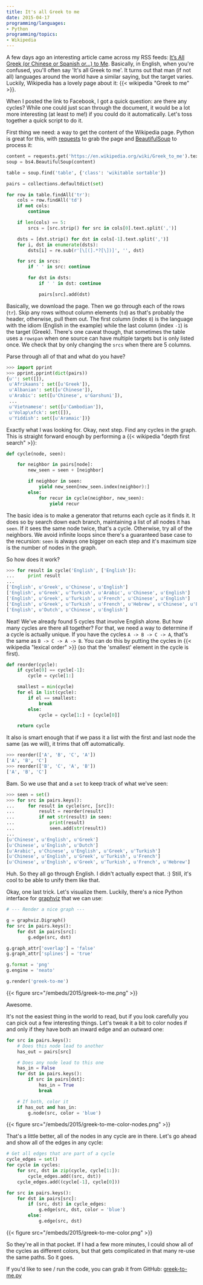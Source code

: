 ```yaml
---
title: It's all Greek to me
date: 2015-04-17
programming/languages:
- Python
programming/topics:
- Wikipedia
---
```

A few days ago an interesting article came across my RSS feeds: <a href="http://flowingdata.com/2015/04/14/its-all-greek-or-chinese-or-spanish-or-to-me/">It’s All Greek (or Chinese or Spanish or…) to Me</a>. Basically, in English, when you're confused, you'll often say 'It's all Greek to me'. It turns out that man (if not all) languages around the world have a similar saying, but the target varies. Luckily, Wikipedia has a lovely page about it: {{< wikipedia "Greek to me" >}}.

<!--more-->

When I posted the link to Facebook, I got a quick question: are there any cycles? While one could just scan through the document, it would be a lot more interesting (at least to me!) if you could do it automatically. Let's toss together a quick script to do it.

First thing we need: a way to get the content of the Wikipedia page. Python is great for this, with <a href="http://docs.python-requests.org/en/latest/">requests</a> to grab the page and <a href="http://www.crummy.com/software/BeautifulSoup/">BeautifulSoup</a> to process it:

```python
content = requests.get('https://en.wikipedia.org/wiki/Greek_to_me').text
soup = bs4.BeautifulSoup(content)

table = soup.find('table', {'class': 'wikitable sortable'})

pairs = collections.defaultdict(set)

for row in table.findAll('tr'):
    cols = row.findAll('td')
    if not cols:
        continue

    if len(cols) == 5:
        srcs = [src.strip() for src in cols[0].text.split(',')]

    dsts = [dst.strip() for dst in cols[-1].text.split(',')]
    for i, dst in enumerate(dsts):
        dsts[i] = re.sub(r'[\[(].*?[\])]', '', dst)

    for src in srcs:
        if ' ' in src: continue

        for dst in dsts:
            if ' ' in dst: continue

            pairs[src].add(dst)
```

Basically, we download the page. Then we go through each of the rows (`tr`). Skip any rows without column elements (`td`) as that's probably the header, otherwise, pull them out. The first column (index `0`) is the language with the idiom (English in the example) while the last column (index `-1`) is the target (Greek). There's one caveat though, that sometimes the table uses a `rowspan` when one source can have multiple targets but is only listed once. We check that by only changing the `srcs` when there are 5 columns.

Parse through all of that and what do you have?

```python
>>> import pprint
>>> pprint.pprint(dict(pairs))
{u'': set([]),
 u'Afrikaans': set([u'Greek']),
 u'Albanian': set([u'Chinese']),
 u'Arabic': set([u'Chinese', u'Garshuni']),
 ...
 u'Vietnamese': set([u'Cambodian']),
 u'Volap\xfck': set([]),
 u'Yiddish': set([u'Aramaic'])}
```

Exactly what I was looking for. Okay, next step. Find any cycles in the graph. This is straight forward enough by performing a {{< wikipedia "depth first search" >}}:

```python
def cycle(node, seen):

    for neighbor in pairs[node]:
        new_seen = seen + [neighbor]

        if neighbor in seen:
            yield new_seen[new_seen.index(neighbor):]
        else:
            for recur in cycle(neighbor, new_seen):
                yield recur
```

The basic idea is to make a generator that returns each cycle as it finds it. It does so by search down each branch, maintaining a list of all nodes it has `seen`. If it sees the same node twice, that's a cycle. Otherwise, try all of the neighbors. We avoid infinite loops since there's a guaranteed base case to the recursion: `seen` is always one bigger on each step and it's maximum size is the number of nodes in the graph.

So how does it work?

```python
>>> for result in cycle('English', ['English']):
...     print result
...
['English', u'Greek', u'Chinese', u'English']
['English', u'Greek', u'Turkish', u'Arabic', u'Chinese', u'English']
['English', u'Greek', u'Turkish', u'French', u'Chinese', u'English']
['English', u'Greek', u'Turkish', u'French', u'Hebrew', u'Chinese', u'English']
['English', u'Dutch', u'Chinese', u'English']
```

Neat! We've already found 5 cycles that involve English alone. But how many cycles are there all together? For that, we need a way to determine if a cycle is actually unique. If you have the cycles `A -> B -> C -> A`, that's the same as `B -> C -> A -> B`. You can do this by putting the cycles in {{< wikipedia "lexical order" >}} (so that the 'smallest' element in the cycle is first).

```python
def reorder(cycle):
    if cycle[0] == cycle[-1]:
        cycle = cycle[1:]

    smallest = min(cycle)
    for el in list(cycle):
        if el == smallest:
            break
        else:
            cycle = cycle[1:] + [cycle[0]]

    return cycle
```

It also is smart enough that if we pass it a list with the first and last node the same (as we will), it trims that off automatically.

```python
>>> reorder(['A', 'B', 'C', 'A'])
['A', 'B', 'C']
>>> reorder(['B', 'C', 'A', 'B'])
['A', 'B', 'C']
```

Bam. So we use that and a `set` to keep track of what we've seen:

```python
>>> seen = set()
>>> for src in pairs.keys():
...     for result in cycle(src, [src]):
...         result = reorder(result)
...         if not str(result) in seen:
...             print(result)
...             seen.add(str(result))
...
[u'Chinese', u'English', u'Greek']
[u'Chinese', u'English', u'Dutch']
[u'Arabic', u'Chinese', u'English', u'Greek', u'Turkish']
[u'Chinese', u'English', u'Greek', u'Turkish', u'French']
[u'Chinese', u'English', u'Greek', u'Turkish', u'French', u'Hebrew']
```

Huh. So they all go through English. I didn't actually expect that. :) Still, it's cool to be able to unify them like that.

Okay, one last trick. Let's visualize them. Luckily, there's a nice Python interface for <a href="https://pypi.python.org/pypi/graphviz">graphviz</a> that we can use:

```python
# --- Render a nice graph ---

g = graphviz.Digraph()
for src in pairs.keys():
    for dst in pairs[src]:
        g.edge(src, dst)

g.graph_attr['overlap'] = 'false'
g.graph_attr['splines'] = 'true'

g.format = 'png'
g.engine = 'neato'

g.render('greek-to-me')
```

{{< figure src="/embeds/2015/greek-to-me.png" >}}

Awesome.

It's not the easiest thing in the world to read, but if you look carefully you can pick out a few interesting things. Let's tweak it a bit to color nodes if and only if they have both an inward edge and an outward one:

```python
for src in pairs.keys():
    # Does this node lead to another
    has_out = pairs[src]

    # Does any node lead to this one
    has_in = False
    for dst in pairs.keys():
        if src in pairs[dst]:
            has_in = True
            break

    # If both, color it
    if has_out and has_in:
        g.node(src, color = 'blue')
```

{{< figure src="/embeds/2015/greek-to-me-color-nodes.png" >}}

That's a little better, all of the nodes in any cycle are in there. Let's go ahead and show all of the edges in any cycle:

```python
# Get all edges that are part of a cycle
cycle_edges = set()
for cycle in cycles:
    for src, dst in zip(cycle, cycle[1:]):
        cycle_edges.add((src, dst))
    cycle_edges.add((cycle[-1], cycle[0]))

for src in pairs.keys():
    for dst in pairs[src]:
        if (src, dst) in cycle_edges:
            g.edge(src, dst, color = 'blue')
        else:
            g.edge(src, dst)
```

{{< figure src="/embeds/2015/greek-to-me-color.png" >}}

So they're all in that pocket. If I had a few more minutes, I could show all of the cycles as different colors, but that gets complicated in that many re-use the same paths. So it goes.

If you'd like to see / run the code, you can grab it from GitHub: <a href="https://github.com/jpverkamp/small-projects/blob/master/blog/greek-to-me.py">greek-to-me.py</a>
